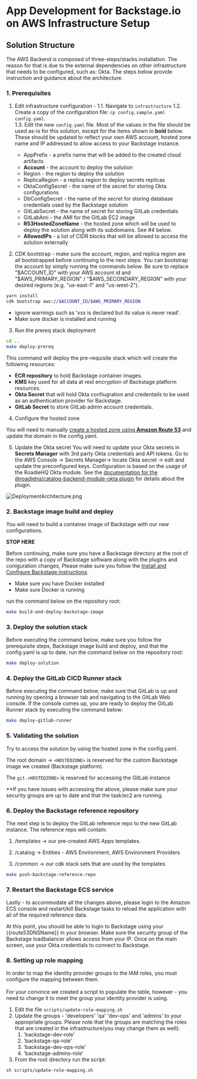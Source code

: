 # App Development for Backstage<!-- -->.io on AWS Infrastructure Setup

## Solution Structure

The AWS Backend is composed of three-steps/stacks installation. The reason for that is due to the external dependencies on other infrastructure that needs to be configured, such as: Okta. The steps below provide instruction and guidance about the architecture.

### 1. Prerequisites

1. Edit infrastructure configuration - 
   1.1. Navigate to `infrastructure`
   1.2. Create a copy of the configuration file: `cp config.sample.yaml config.yaml`.  
   1.3. Edit the new `config.yaml` file.  Most of the values in the file should be used as-is for this solution, except for the items shown in **bold** below.  These should be updated to reflect your own AWS account, hosted zone name and IP addressed to allow access to your Backstage instance.
    - AppPrefix - a prefix name that will be added to the created cloud artifacts
    - **Account** - the account to deploy the solution
    - Region - the region to deploy the solution
    - ReplicaRegion - a replica region to deploy secrets replicas
    - OktaConfigSecret - the name of the secret for storing Okta configurations
    - DbConfigSecret - the name of the secret for storing database credentials used by the Backstage solution
    - GitLabSecret - the name of secret for storing GitLab credentials
    - GitLabAmi - the AMI for the GitLab EC2 image
    - **R53HostedZoneName** - the hosted zone which will be used to deploy the solution along with its subdomains.  See #4 below.
    - **AllowedIPs** - a list of CIDR blocks that will be allowed to access the solution externally

2. CDK bootstrap - make sure the account, region, and replica region are all bootstrapped before continuing to the next steps. You can bootstrap the account by simply running the commands below.
Be sure to replace "\$ACCOUNT_ID" with your AWS account id and "\$AWS_PRIMARY_REGION" / "\$AWS_SECONDARY_REGION" with your desired regions (e.g. "us-east-1" and "us-west-2").

```sh
yarn install
cdk bootstrap aws://$ACCOUNT_ID/$AWS_PRIMARY_REGION
```
* ignore warnings such as 'xxx is declared but its value is never read'.
* Make sure docker is installed and running
  
3. Run the prereq stack deployment 

```sh
cd ..
make deploy-prereq
```

This command will deploy the pre-requisite stack which will create the following resources:

- **ECR repository** to hold Backstage container images.
- **KMS** key used for all data at rest encryption of Backstage platform resources.
- **Okta Secret** that will hold Okta confiugration and credentails to be used as an authentication provider for Backstage.
- **GitLab Secret** to store GitLab admin account credentials.

4. Configure the hosted zone

You will need to manually [create a hosted zone using **Amazon Route 53**](https://docs.aws.amazon.com/Route53/latest/DeveloperGuide/CreatingHostedZone.html) and update the domain in the config.yaml.

5. Update the Okta secret
You will need to update your Okta secrets in **Secrets Manager** with 3rd party Okta credentials and API tokens. Go to the AWS Console -> Secrets Manager-> locate Okta secret -> edit and update the preconfigured keys. Configuration is based on the usage of the RoadieHQ Okta module.  See the [documentation for the @roadiehq/catalog-backend-module-okta plugin](https://github.com/RoadieHQ/roadie-backstage-plugins/tree/main/plugins/backend/catalog-backend-module-okta) for details about the plugin.

![DeploymentArchitecture.png](../docs/images/DeploymentArchitecture.png)

### 2. Backstage image build and deploy
You will need to build a container image of Backstage with our new configurations.

**STOP HERE** 

Before continuing, make sure you have a Backstage directory at the root of the repo with a copy of Backstage software along with the plugins and coniguration changes, Please make sure you follow the [Install and Configure Backstage instructions](../README.md#1-install-and-configure-backstage).

* Make sure you have Docker installed
* Make sure Docker is running

run the command below on the repository root:

```sh
make build-and-deploy-backstage-image
```

### 3. Deploy the solution stack

Before executing the command below, make sure you follow the prerequisite steps, Backstage image build and deploy, and that the config.yaml is up to date.
run the command below on the repository root:
```sh
make deploy-solution
```

### 4. Deploy the GitLab CICD Runner stack

Before executing the command below, make sure that GitLab is up and running by opening a browser tab and navigating to the GitLab Web console. If the console comes up, you are ready to deploy the GitLab Runner stack by executing the command below:

```sh
make deploy-gitlab-runner
```

### 5. Validating the solution
Try to access the solution by using the hosted zone in the config.yaml. 

The root domain -> `<HOSTEDZONE>` is reserved for the custom Backstage image we created (Backstage platform).

The `git.<HOSTEDZONE>` is reserved for accessing the GitLab instance

**If you have issues with accessing the above, please make sure your security groups are up to date and that the task/ec2 are running.

### 6. Deploy the Backstage reference repository

The next step is to deploy the GitLab reference repo to the new GitLab instance. 
The reference repo will contain:

1. /templates → our pre-created AWS Apps templates.

2. /catalog → Entities - AWS Environment, AWS Environment Providers

3. /common → our cdk stack sets that are used by the templates

```sh
make push-backstage-reference-repo
```

### 7. Restart the Backstage ECS service

Lastly - to accommodate all the changes above, please login to the Amazon ECS console and restart/kill Backstage tasks to reload the application with all of the required reference data.

At this point, you should be able to login to Backstage using your {{route53DNSName}} in your browser. Make sure the security group of the Backstage loadbalancer allows access from your IP.
Once on the main screen, use your Okta credentials to connect to Backstage.


### 8. Setting up role mapping
In order to map the identity provider groups to the IAM roles, you must configure the mapping between them.
<br><br>
For your convince we created a script to populate the table, however - you need to change it to meet the group your identity provider is using.

1. Edit the file `scripts/update-role-mapping.sh`
2. Update the groups - 'developers' 'qa' 'dev-ops' and 'admins' to your appropriate groups. Please note that the groups are matching the roles that are created in the infrastructure(you may change them as well):
   1. 'backstage-dev-role'
   2. 'backstage-qa-role'
   3. 'backstage-dev-ops-role'
   4. 'backstage-admins-role' 
3. From the root directory run the script:
```sh
sh scripts/update-role-mapping.sh
```
